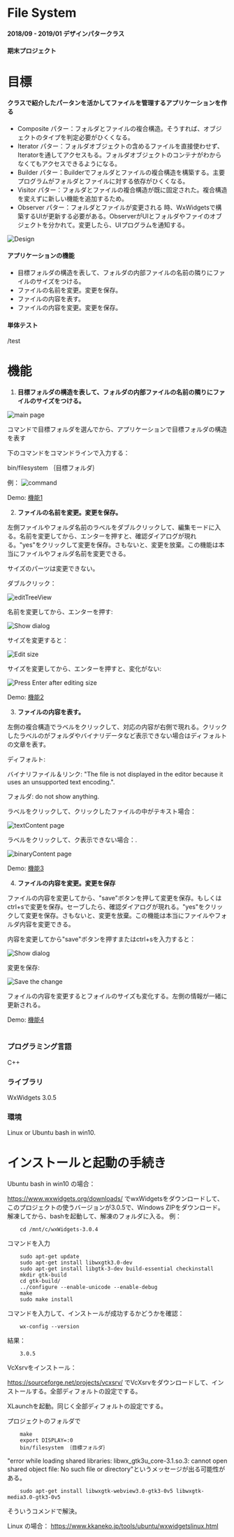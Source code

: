 # File System
#### 2018/09 - 2019/01  デザインパタークラス
#### 期末プロジェクト

# 目標
#### クラスで紹介したパータンを活かしてファイルを管理するアプリケーションを作る
* Composite パター：フォルダとファイルの複合構造。そうすれば、オブジェクトのタイプを判定必要がひくくなる。
* Iterator パター：フォルダオブジェクトの含めるファイルを直接使わせず、Iteratorを通してアクセスもる。フォルダオブジェクトのコンテナがわからなくてもアクセスできるようになる。
* Builder パター：Builderでフォルダとファイルの複合構造を構築する。主要プログラムがフォルダとファイルに対する依存がひくくなる。
* Visitor パター：フォルダとファイルの複合構造が既に固定された。複合構造を変えずに新しい機能を追加するため。
* Observer パター：フォルダとファイルが変更される
時、WxWidgetsで構築するUIが更新する必要がある。ObserverがUIとフォルダやファイのオブジェクトを分かれて。変更したら、UIプログラムを通知する。


![Design](/image/DP_desin.png)

####  アプリケーションの機能
   * 目標フォルダの構造を表して、フォルダの内部ファイルの名前の隣りにファイルのサイズをつける。
   * ファイルの名前を変更。変更を保存。
   * ファイルの内容を表す。
   * ファイルの内容を変更。変更を保存。
####  単体テスト
   /test


# 機能
1. **目標フォルダの構造を表して、フォルダの内部ファイルの名前の隣りにファイルのサイズをつける。**

![main page](/image/mainpage.png)


コマンドで目標フォルダを選んでから、アプリケーションで目標フォルダの構造を表す

下のコマンドをコマンドラインで入力する：

 bin/filesystem ｛目標フォルダ｝

例：
 ![command](/image/command.PNG)

Demo:
 [機能1](https://drive.google.com/file/d/1HJukDp3vXKt0IG05xKubMKE-XEyXnKua/view?usp=sharing)

2. **ファイルの名前を変更。変更を保存。**

左側ファイルやフォルダ名前のラベルをダブルクリックして、編集モードに入る。名前を変更してから、エンターを押すと、確認ダイアログが現れる。"yes"をクリックして変更を保存。さもないと、変更を放棄。この機能は本当にファイルやフォルダ名前を変更できる。

サイズのパーツは変更できない。

ダブルクリック：

 ![editTreeView](/image/editTreeView.png)

名前を変更してから、エンターを押す:

 ![Show dialog](/image/editTreeViewDialog.png)

サイズを変更すると：

 ![Edit size](/image/editSize.png)

サイズを変更してから、エンターを押すと、変化がない:

 ![Press `Enter` after editing size](/image/pressEnterAfterEditSize.png)

  Demo:
 [機能2](https://drive.google.com/file/d/1zJ2_eUUdu8mF-y0UMB2YE2a90CcmYhzz/view?usp=sharing)

3. **ファイルの内容を表す。**

左側の複合構造でラベルをクリックして、対応の内容が右側で現れる。クリックしたラベルのがフォルダやバイナリデータなど表示できない場合はディフォルトの文章を表す。

ディフォルト:

バイナリファイル＆リンク: "The file is not displayed in the editor because it uses an unsupported text encoding.".

フォルダ: do not show anything.

ラベルをクリックして、クリックしたファイルの中がテキスト場合：

 ![textContent page](/image/editViewShowTextfile.png)

ラベルをクリックして、ク表示できない場合：.

 ![binaryContent page](/image/editViewShowBinaryfileDefaultValue.png)

 Demo:
 [機能3](https://drive.google.com/file/d/1FhPhdp2hPRkcRN5gqjWMEMui4vtbp9JY/view?usp=sharing)

4. **ファイルの内容を変更。変更を保存**

  ファイルの内容を変更してから、"save"ボタンを押して変更を保存。もしくはctrl+sで変更を保存。セーブしたら、確認ダイアログが現れる。"yes"をクリックして変更を保存。さもないと、変更を放棄。この機能は本当にファイルやフォルダ内容を変更できる。

  内容を変更してから"save"ボタンを押すまたはctrl+sを入力すると：

  ![Show dialog](/image/editEditViewDialog.png)

  変更を保存:

  ![Save the change](/image/SaveEditView.png)

  フォイルの内容を変更するとフォイルのサイズも変化する。左側の情報が一緒に更新される。

 Demo:
 [機能4](https://drive.google.com/file/d/11sYX52X-NHpEnJR7U2_uvKJG5rqMBJXp/view?usp=sharing)

#

### プログラミング言語
C++
### ライブラリ
WxWidgets 3.0.5
### 環境
Linux or Ubuntu bash in win10.

# インストールと起動の手続き

Ubuntu bash in win10 の場合：

https://www.wxwidgets.org/downloads/ でwxWidgetsをダウンロードして、このプロジェクトの使うバージョンが3.0.5で、Windows ZIPをダウンロード。
解凍してから、bashを起動して、解凍のフォルダに入る。
例：

        cd /mnt/c/wxWidgets-3.0.4

コマンドを入力

        sudo apt-get update
        sudo apt-get install libwxgtk3.0-dev
        sudo apt-get install libgtk-3-dev build-essential checkinstall
        mkdir gtk-build
        cd gtk-build/
        ../configure --enable-unicode --enable-debug
        make
        sudo make install

コマンドを入力して、インストールが成功するかどうかを確認：

        wx-config --version

結果：

        3.0.5

VcXsrvをインストール：

https://sourceforge.net/projects/vcxsrv/  でVcXsrvをダウンロードして、インストールする。全部ディフォルトの設定でする。

XLaunchを起動。同じく全部ディフォルトの設定でする。

プロジェクトのフォルダで
        
        make
        export DISPLAY=:0
        bin/filesystem ｛目標フォルダ｝

"error while loading shared libraries: libwx_gtk3u_core-3.1.so.3: cannot open shared object file: No such file or directory"というメッセージが出る可能性がある。

        sudo apt-get install libwxgtk-webview3.0-gtk3-0v5 libwxgtk-media3.0-gtk3-0v5

そういうコメンドで解決。

Linux の場合：
https://www.kkaneko.jp/tools/ubuntu/wxwidgetslinux.html

